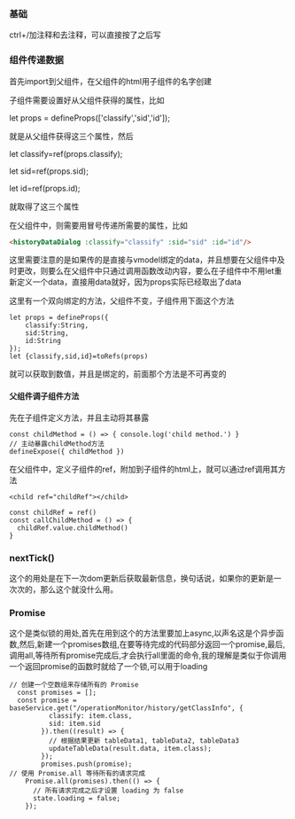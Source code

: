 ### 基础

ctrl+/加注释和去注释，可以直接按了之后写

### 组件传递数据

首先import到父组件，在父组件的html用子组件的名字创建

子组件需要设置好从父组件获得的属性，比如

let props = defineProps(['classify','sid','id']);

就是从父组件获得这三个属性，然后

let classify=ref(props.classify);

let sid=ref(props.sid);

let id=ref(props.id);

就取得了这三个属性

在父组件中，则需要用冒号传递所需要的属性，比如

```html
<historyDataDialog :classify="classify" :sid="sid" :id="id"/>
```

这里需要注意的是如果传的是直接与vmodel绑定的data，并且想要在父组件中及时更改，则要么在父组件中只通过调用函数改动内容，要么在子组件中不用let重新定义一个data，直接用data就好，因为props实际已经取出了data

这里有一个双向绑定的方法，父组件不变，子组件用下面这个方法

```子组件
let props = defineProps({
    classify:String,
    sid:String,
    id:String
});
let {classify,sid,id}=toRefs(props)
```

就可以获取到数值，并且是绑定的，前面那个方法是不可再变的

#### 父组件调子组件方法

先在子组件定义方法，并且主动将其暴露

```子组件
const childMethod = () => { console.log('child method.') } 
// 主动暴露childMethod方法
defineExpose({ childMethod })
```

在父组件中，定义子组件的ref，附加到子组件的html上，就可以通过ref调用其方法

```父组件
<child ref="childRef"></child>

const childRef = ref()
const callChildMethod = () => {
  childRef.value.childMethod()
}
```

### nextTick()

这个的用处是在下一次dom更新后获取最新信息，换句话说，如果你的更新是一次次的，那么这个就没什么用。

### Promise

这个是类似锁的用处,首先在用到这个的方法里要加上async,以声名这是个异步函数,然后,新建一个promises数组,在要等待完成的代码部分返回一个promise,最后,调用all,等待所有promise完成后,才会执行all里面的命令,我的理解是类似于你调用一个返回promise的函数时就给了一个锁,可以用于loading

```
// 创建一个空数组来存储所有的 Promise
  const promises = [];        
  const promise = baseService.get("/operationMonitor/history/getClassInfo", {
          classify: item.class,
          sid: item.sid
        }).then((result) => {
          // 根据结果更新 tableData1, tableData2, tableData3
          updateTableData(result.data, item.class);
        });
        promises.push(promise);
// 使用 Promise.all 等待所有的请求完成
    Promise.all(promises).then(() => {
      // 所有请求完成之后才设置 loading 为 false
      state.loading = false;
    });
```
